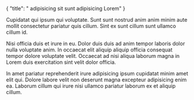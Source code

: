 {
  "title": " adipisicing sit sunt adipisicing Lorem"
}

Cupidatat qui ipsum qui voluptate. Sunt sunt nostrud anim anim minim aute mollit consectetur pariatur quis cillum. Sint ex sunt cillum sunt ullamco cillum id.

Nisi officia duis et irure in eu. Dolor duis duis ad anim tempor laboris dolor nulla voluptate anim. In occaecat elit aliquip aliquip officia consequat tempor dolore voluptate velit. Occaecat ad nisi aliqua laborum magna in Lorem duis exercitation sint velit dolor officia.

In amet pariatur reprehenderit irure adipisicing ipsum cupidatat minim amet elit qui. Dolore labore velit non deserunt magna excepteur adipisicing enim ea. Laborum cillum qui irure nisi ullamco pariatur laborum ex et aliquip cillum.